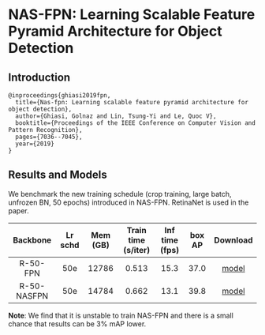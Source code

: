 # NAS-FPN: Learning Scalable Feature Pyramid Architecture for Object Detection

## Introduction

```
@inproceedings{ghiasi2019fpn,
  title={Nas-fpn: Learning scalable feature pyramid architecture for object detection},
  author={Ghiasi, Golnaz and Lin, Tsung-Yi and Le, Quoc V},
  booktitle={Proceedings of the IEEE Conference on Computer Vision and Pattern Recognition},
  pages={7036--7045},
  year={2019}
}
```

## Results and Models

We benchmark the new training schedule (crop training, large batch, unfrozen BN, 50 epochs) introduced in NAS-FPN. RetinaNet is used in the paper.

| Backbone    | Lr schd | Mem (GB) | Train time (s/iter) | Inf time (fps) | box AP | Download |
|:-----------:|:-------:|:--------:|:-------------------:|:--------------:|:------:|:--------:|
| R-50-FPN    | 50e     | 12786    | 0.513               | 15.3           | 37.0   | [model](https://open-mmlab.s3.ap-northeast-2.amazonaws.com/mmdetection/models/nas_fpn/retinanet_crop640_r50_fpn_50e_190824-4d75bfa0.pth) |
| R-50-NASFPN | 50e     | 14784    | 0.662               | 13.1           | 39.8   | [model](https://open-mmlab.s3.ap-northeast-2.amazonaws.com/mmdetection/models/nas_fpn/retinanet_crop640_r50_nasfpn_50e_20191225-b82d3a86.pth) |


**Note**: We find that it is unstable to train NAS-FPN and there is a small chance that results can be 3% mAP lower.
